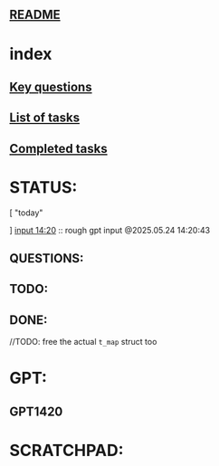 ##	[README](README.md#index)  
#	index  

##	[Key questions](#questions)  
##	[List of tasks](#todo)  
##	[Completed tasks](#done)  

#	STATUS:
[
	"today"

]
[input 14:20](#gpt1420) :: rough gpt input @2025.05.24 14:20:43

##	QUESTIONS:

##	TODO:

##	DONE:
//TODO: free the actual `t_map` struct too

#	GPT:

##	GPT1420

<!--	PROMPT:
let me give you the source code directly. please think and reason carefully through this, and prepare a list of one-line tasks to proceed and improve the script.

incoming format:::{[data structures::``,``], [functions in order of calling::``,``]}
{

data structures::
[
	`typedef struct s_mlx
	{
		void	*win;
		void	*ptr;
		void	*img;
		int			bpp;
		int			len;
		int			end;
		char	*addr;
	}	t_mlx;`,
	`typedef struct s_raw
	{
		int		map;
		char	*line;
		char	*string;
		char	**lines;
		char	***elements;
	}	t_raw;`,
	//// MAP:  ////  ////the processed map file converted into data points/////////
	`typedef struct s_map
	{
		t_raw	 *raw;
		int	 width;
		int	 height;
		int	 offset;
		int	 tile_size;
		int	 rotation;
		int	 zoom;
	}	t_map;`,
	//// PTS:  ////  ////container for the map coordinates' values/////////////////
	`typedef struct s_pts
	{
		int	z_height;
		int	c_color;
	}	t_pts;`,
	//// PRO:  ////  ////container for projection data/////////////////////////////
	`typedef struct s_pro
	{
		int		x;
		int		xy;
		int		xx;
		int		y;
		int		yx;
		int		yy;
		int		z;
		int		zx;
		int		zy;
		int		c;
		int		cx;
		int		cy;
		int		d;
		int		dx;
		int		dy;
		int		sx;
		int		sy;
	}	t_pro;`,
	//// DIM:  ////  ////container for image and window parameters/////////////////
	`typedef struct s_dim
	{
		int		s_x;
		int		s_y;
		int		m_x;
		int		m_y;
		int		zoom;//
		int		y_lim;
		int		x_lim;
		int		total_elements;
	}	t_dim;`,
	//// FDF:  ////  ////container for all data in FDF project/////////////////////
	`typedef struct s_fdf
	{
		int		x;
		int		y;
		bool		run;
		char		*file;
		t_raw	*raw;
		t_map	*map;
		t_dim	*dim;
		t_mlx	*mlx;
		t_pts	**pts;
		t_pro	**pro;
	}	t_fdf;`
],


functions in order of calling::
[
`
int	main(int arg, char **param)
{
	t_fdf	*fdf;
	void	*win;
		
	fdf->run = false;
	if (arg != 2)
		return (1);
	check_params(arg, param);
	fdf = malloc(sizeof(t_fdf));
	if (!fdf || fdf == NULL)
		exit (0);//TODO:integrate into exit function
	fdf->file = param[1];
	init_fdf(fdf);
	draw_image(fdf, fdf->mlx, fdf->pro);
	//put img to screen stuff
	printf("just follow me\n");
}
`,
`
	////	TODO: check for map size/zoom/misc params
	void	check_params(int arg, char **param)
	{
		if (arg < 2 || !param)
			exit (0);//TODO:integrate into exit function
		return ;
	}
`,
`
void	init_fdf(t_fdf *fdf)
{
	//TODO: fill default values for fdf
	fdf->x = 0;
	fdf->y = 0;
	if (fdf->run == false)
	{
		init_dim(fdf);
		fdf->mlx = malloc(sizeof(t_mlx));
		if (!fdf->mlx || fdf->mlx == NULL)
			exit (0);//TODO:integrate into exit function
		fdf->mlx->ptr = mlx_init();
		fdf->mlx->win = mlx_new_window(fdf->mlx->ptr,
			fdf->dim->s_x, fdf->dim->s_y,
				"Bonjour FdF");
		fdf->run = true;
	}
	init_map(fdf, fdf->dim, fdf->x, fdf->y);
	fdf->mlx->bpp = 32;
	fdf->mlx->len = 0;
	init_img(fdf, fdf->mlx, fdf->x, fdf->y);
}
`,
`
void	init_dim(t_fdf *fdf)
{
	fdf->dim = malloc(sizeof(t_dim));
	if (!fdf->dim || fdf->dim == NULL)
		exit (0);//TODO:integrate into exit function
	fdf->dim->s_y = DEFWID;
	fdf->dim->s_y = DEFHEI;
	fdf->dim->m_y = 0;
	fdf->dim->m_x = 0;
	fdf->dim->zoom = 1;
}
`,
`
void	init_map(t_fdf *fdf, t_dim *dim, int x, int y)
{
	fdf->map = malloc(sizeof(t_map));
	if (!fdf->map || fdf->map == NULL)
		exit (0);//TODO:integrate into exit function
	fdf->map->fd = open(fdf->file, O_RDONLY);
	fdf->map->line = NULL;
	fdf->map->string = NULL;
	fdf->map->lines = NULL;
	fdf->map->elements = NULL;
	read_raw_map(fdf);
	split_map_str(fdf, dim);
	fdf->pts = malloc(sizeof(t_pts *) * dim->y_lim);
	if (!fdf->pts || fdf->pts == NULL)
		exit (0);//TODO:integrate into exit function
	while (y < dim->y_lim)
	{
		fdf->pts[y] = malloc(sizeof(t_pts) * dim->x_lim);
		if (!fdf->pts[y] || fdf->pts[y] == NULL)
			exit (0);//TODO:integrate into exit function
		y++;
	}
	set_points(fdf->map->elements, fdf, fdf->x, fdf->y);
}
`,
`
void	read_raw_map(t_fdf *fdf)
{
	char		*raw;

	while (fdf->map->fd != -1)
	{
		fdf->map->line = get_next_line(fdf->map->fd);
		if (!fdf->map->line)
			break ;
		if (raw)
			raw = ft_strjoin(raw, fdf->map->line);
		else
			raw = ft_strdup(fdf->map->line);
		free (fdf->map->line);
	}
	fdf->map->string = malloc(sizeof(raw));
	if (!fdf->map->string || fdf->map->string == NULL)
		exit (0);//TODO:integrate into exit function
	fdf->map->string = ft_strdup(raw);
	free (raw);
}
`,
`
void	split_map_str(t_fdf *fdf, t_dim *dim, int x, int y)
{
	char	**split_map;

	split_map = ft_split(fdf->map->string, '\n');
	while (split_map[y])
		fdf->dim->x_lim++;
	fdf->dim->x_lim = y;
	fdf->map->elements = malloc(sizeof(*fdf->map->elements) * y);
	if (!fdf->map->elements || fdf->map->elements == NULL)
		exit (0);//TODO:integrate into exit function
	while (split_map[y])
	{
		fdf->map->elements[y] = ft_split(split_map[y], ' ');
		while (y == 0 && fdf->map->elements[y][x])
			x++;
		y++;
	}
	fdf->dim->y_lim = x;
	free (split_map);
}
`,
`
void	set_points(char ***lmn, t_fdf *fdf, int x, int y)
{
	int	lmn_len;
	char	*num;
	char	*col;

	lmn_len = 0;
	while (y < fdf->dim->y_lim)
	{
		lmn_len = get_lmn_len(lmn[y][x]);
		if (lmn_len < 0)
			col = extract_color(lmn[y][x], ft_abs(lmn_len));
		else if (lmn_len > 0)
			col = DEFCOL;
		num = get_height(lmn[y][x], ft_abs(lmn_len));
		fdf->pts[y][x].c_color = convert_color(col);
		fdf->pts[y][x].z_height = ft_atoi(num);
		free (num);
		x++;
		if (!lmn[y][x])
		{
			x = 0;
			y++;
		}
	}
	free_map(fdf);
}
`,
`
int	get_lmn_len(char *lmn)
{
	int	i;
	
	i = 0;
	while (lmn[i])
	{
		if (lmn[i] == ',')
			return (-i);
		i++;
	}
	return (i);
}
`,
`
char	*extract_color(char *col, int start)
{
	int	len;
	int	i;
	char	*out;
	
	i = 0;
	len = ft_strlen(col + start);
	out = malloc(sizeof(char) * len + 1);
	if (!out || out == NULL)
		return (NULL);
	while (col[start + i] != '\0' && i < len)
	{
		out[i] = col[start + i];
		i++;
	}
	out[i] = '\0';
	return (out);
}
`,
`
char	*get_height(char *num, int end)
{
	int	i;
	char	*height;
	
	i = 0;
	height = malloc(sizeof(char) * end + 1);
	if (!height || height == NULL)
		exit (0);//TODO:integrate into exit function;
	while (i < end)
	{
		height[i] = num[i];
		i++;
	}
	height[i] = '\0';
	return (height);
}
`,
`
char	*get_height(char *num, int end)
{
	int	i;
	char	*height;
	
	i = 0;
	height = malloc(sizeof(char) * end + 1);
	if (!height || height == NULL)
		exit (0);//TODO:integrate into exit function;
	while (i < end)
	{
		height[i] = num[i];
		i++;
	}
	height[i] = '\0';
	return (height);
}
`,
`
int	ft_hextoi(char n)
{
	if (n >= '0' && n <= '9')
		return (n - 48);
	else if (n >= 'A' && n <= 'F')
		return (n - 55);
	else if (n >= 'a' && n <= 'f')
		return (n - 87);
	return (-1);
}
`,
`
void	free_map(t_fdf *fdf)
{
	int	y;
	int	x;
	
	y = 0;
	while (y < fdf->dim->y_lim)
	{
		x = 0;
		while (x < fdf->dim->x_lim)
		{
			free(fdf->map->elements[y][x]);
			x++;
		}
		free(fdf->map->elements[y]);
		y++;
	}
	free (fdf->map->elements);
	free (fdf->map->string);
	fdf->map->string = NULL;
	//TODO: free the actual `t_map` struct too
}
`,
`
void	init_img(t_fdf *fdf, t_mlx *mlx, int x, int y)
{
	char	*addr;

	mlx->img = mlx_new_image(mlx->ptr, fdf->dim->s_x, fdf->dim->s_y);
	addr = mlx_get_data_addr(mlx->img, &mlx->bpp, &mlx->len, &mlx->end);
	fdf->mlx->addr = addr;
	fdf->pro = malloc(sizeof(t_pro *) * fdf->dim->y_lim);
	if (!fdf->pro || fdf->pro == NULL)
		exit(0);//TODO:REPLACE
	while (y < fdf->dim->y_lim)
	{
		fdf->pro[y] = malloc(sizeof(t_pro) * fdf->dim->x_lim);
		if (!fdf->pro[y] || fdf->pro[y] == NULL)
			exit(0);//TODO:REPLACE
		while (x < fdf->dim->x_lim)
		{
			get_projection(fdf, fdf->pts, &fdf->pro[y][x]);
			x++;
		}
		x = 0;
		y++;
	}
}
`,
`
void	get_projection(t_fdf *fdf, t_pts **pts, t_pro *pro)
{
	pro->z = pts[fdf->y][fdf->x].z_height;
	pro->c =  pts[fdf->y][fdf->x].c_color;
	pro->x = (fdf->x - fdf->y) * (cos (fdf->dim->rotation));
	pro->y = (fdf->x + fdf->y) * (sin (fdf->dim->rotation)) - pro->z;
	if (fdf->x < fdf->dim->y_lim - 1)
		proj_next_col(fdf, pts, pro);
	if (fdf->y < fdf->dim->x_lim - 1)
		proj_next_row(fdf, pts, pro);
}
`,
`
void	proj_next_col(t_fdf *fdf, t_pts **pts, t_pro *pro)
{
	pro->zx = pts[fdf->y][fdf->x + 1].z_height;
	pro->cx = pts[fdf->y][fdf->x + 1].c_color;
	pro->xx = ((fdf->x + 1) - fdf->y) * (cos (fdf->dim->rotation));
	pro->yx = ((fdf->x + 1) + fdf->y) * (sin (fdf->dim->rotation)) - pro->zx;
	pro->d = ft_abs(pro->xx) - ft_abs(pro->x);
	pro->dx = ft_abs(pro->yx) - ft_abs(pro->y);
	if (pro->xx > pro->x)
		pro->sx = 1;
	else
		pro->sx = -1;
}
`,
`
void	proj_next_row(t_fdf *fdf, t_pts **pts, t_pro *pro)
{
	pro->zy = pts[fdf->y + 1][fdf->x].z_height;
	pro->cy =  pts[fdf->y + 1][fdf->x].c_color;
	pro->xy = (fdf->x - (fdf->y + 1)) * (cos (fdf->dim->rotation));
	pro->yy = (fdf->x + (fdf->y + 1)) * (sin (fdf->dim->rotation)) - pro->zy;
	pro->dy = ft_abs(pro->yy) - ft_abs(pro->y);
	if (pro->yy > pro->y)
		pro->sy = 1;
	else
		pro->sy = -1;
}
`,
`
void	draw_image(t_fdf *fdf, t_mlx *mlx, t_pro *pro)
{
	int	x;
	int	y;
	
	y = 0;
	while (y < fdf->dim->y_lim)
	{
		x = 0;
		while (x < fdf->dim->x_lim)
		{
			if (x < fdf->dim->x_lim - 1)
				draw_horizontal(fdf, pro);
			if (y < fdf->dim->y_lim - 1)
				draw_vertical(fdf, pro);
			x++;
		}
		y++;
	}
}
`,
`
void	draw_horizontal(t_fdf *fdf, t_pro *pro)
{
	int	err;

	err = pro->dx / 2;
	while (pro->x != pro->xx)
	{
		put_pixel(fdf, pro->x, pro->y, pro->c);
		err -= pro->dy;
		if (err < 0)
		{
			pro->y += pro->sy;
			err += pro->dx;
		}
		pro->x += pro->sx;
	}
}
`,
`
void	draw_vertical(t_fdf *fdf, t_pro *pro)
{
	int	err;

	err = pro->dy / 2;
	while (pro->y != pro->yy)
	{
		put_pixel(fdf, pro->x, pro->y, pro->c);
		err -= pro->dx;
		if (err < 0)
		{
			pro->y += pro->sx;
			err += pro->dy;
		}
		pro->y += pro->sy;
	}
}
`,
`
void	put_pixel(t_fdf *fdf, int x, int y, int color)
{
	int	len;
	int	bpp;
	int	width;
	int	height;
	char	*pix;

	len = fdf->mlx->len;
	bpp = fdf->mlx->bpp;
	width = fdf->dim->s_x;
	height = fdf->dim->s_y;
	if (x < 0 || y < 0 || x > width || y > height)
		return ;
	pix = fdf->mlx->addr + (y * len + x * (bpp / 8));
	*(unsigned int *)pix = (unsigned int)color;
}
`,
],
} -->

<!--	STRUCTURES:
`typedef struct s_mlx
{
	void	*win;
	void	*ptr;
	void	*img;
	int			bpp;
	int			len;
	int			end;
	char	*addr;
}	t_mlx;`,
`typedef struct s_raw
{
	int		map;
	char	*line;
	char	*string;
	char	**lines;
	char	***elements;
}	t_raw;`,
//// MAP:  ////  ////the processed map file converted into data points/////////
`typedef struct s_map
{
	t_raw	 *raw;
	int	 width;
	int	 height;
	int	 offset;
	int	 tile_size;
	int	 rotation;
	int	 zoom;
}	t_map;`,
//// PTS:  ////  ////container for the map coordinates' values/////////////////
`typedef struct s_pts
{
	int	z_height;
	int	c_color;
}	t_pts;`,
//// PRO:  ////  ////container for projection data/////////////////////////////
`typedef struct s_pro
{
	int		x;
	int		xy;
	int		xx;
	int		y;
	int		yx;
	int		yy;
	int		z;
	int		zx;
	int		zy;
	int		c;
	int		cx;
	int		cy;
	int		d;
	int		dx;
	int		dy;
	int		sx;
	int		sy;
}	t_pro;`,
//// DIM:  ////  ////container for image and window parameters/////////////////
`typedef struct s_dim
{
	int		s_x;
	int		s_y;
	int		map_width;
	int		map_height;
	int		zoom;//
	int		rows;
	int		columns;
	int		total_elements;
}	t_dim;`,
//// FDF:  ////  ////container for all data in FDF project/////////////////////
`typedef struct s_fdf
{
	int		x;
	int		y;
	bool		run;
	char		*file;
	t_raw	*raw;
	t_map	*map;
	t_dim	*dim;
	t_mlx	*mlx;
	t_pts	**pts;
	t_pro	**pro;
}	t_fdf;`
-->

<!--	FUNCTIONS:
`
int	main(int arg, char **param)
{
	t_fdf	*fdf;
	void	*win;
		
	fdf->run = false;
	if (arg != 2)
		return (1);
	check_params(arg, param);
	fdf = malloc(sizeof(t_fdf));
	if (!fdf || fdf == NULL)
		exit (0);//TODO:integrate into exit function
	fdf->file = param[1];
	init_fdf(fdf);
	draw_image(fdf, fdf->mlx, fdf->pro);
	//put img to screen stuff
	printf("just follow me\n");
}
`,
`
	////	TODO: check for map size/zoom/misc params
	void	check_params(int arg, char **param)
	{
		if (arg < 2 || !param)
			exit (0);//TODO:integrate into exit function
		return ;
	}
`,
`
void	init_fdf(t_fdf *fdf)
{
	//TODO: fill default values for fdf
	fdf->x = 0;
	fdf->y = 0;
	if (fdf->run == false)
	{
		init_dim(fdf);
		fdf->mlx = malloc(sizeof(t_mlx));
		if (!fdf->mlx || fdf->mlx == NULL)
			exit (0);//TODO:integrate into exit function
		fdf->mlx->ptr = mlx_init();
		fdf->mlx->win = mlx_new_window(fdf->mlx->ptr,
			fdf->dim->s_x, fdf->dim->s_y,
				"Bonjour FdF");
		fdf->run = true;
	}
	init_map(fdf, fdf->dim, fdf->x, fdf->y);
	fdf->mlx->bpp = 32;
	fdf->mlx->len = 0;
	init_img(fdf, fdf->mlx, fdf->x, fdf->y);
}
`,
`
void	init_dim(t_fdf *fdf)
{
	fdf->dim = malloc(sizeof(t_dim));
	if (!fdf->dim || fdf->dim == NULL)
		exit (0);//TODO:integrate into exit function
	fdf->dim->s_y = DEFWID;
	fdf->dim->s_y = DEFHEI;
	fdf->dim->m_y = 0;
	fdf->dim->m_x = 0;
	fdf->dim->zoom = 1;
}
`,
`
void	init_map(t_fdf *fdf, t_dim *dim, int x, int y)
{
	fdf->map = malloc(sizeof(t_map));
	if (!fdf->map || fdf->map == NULL)
		exit (0);//TODO:integrate into exit function
	fdf->map->fd = open(fdf->file, O_RDONLY);
	fdf->map->line = NULL;
	fdf->map->string = NULL;
	fdf->map->lines = NULL;
	fdf->map->elements = NULL;
	read_raw_map(fdf);
	split_map_str(fdf, dim);
	fdf->pts = malloc(sizeof(t_pts *) * dim->y_lim);
	if (!fdf->pts || fdf->pts == NULL)
		exit (0);//TODO:integrate into exit function
	while (y < dim->y_lim)
	{
		fdf->pts[y] = malloc(sizeof(t_pts) * dim->x_lim);
		if (!fdf->pts[y] || fdf->pts[y] == NULL)
			exit (0);//TODO:integrate into exit function
		y++;
	}
	set_points(fdf->map->elements, fdf, fdf->x, fdf->y);
}
`,
`
void	read_raw_map(t_fdf *fdf)
{
	char		*raw;

	while (fdf->map->fd != -1)
	{
		fdf->map->line = get_next_line(fdf->map->fd);
		if (!fdf->map->line)
			break ;
		if (raw)
			raw = ft_strjoin(raw, fdf->map->line);
		else
			raw = ft_strdup(fdf->map->line);
		free (fdf->map->line);
	}
	fdf->map->string = malloc(sizeof(raw));
	if (!fdf->map->string || fdf->map->string == NULL)
		exit (0);//TODO:integrate into exit function
	fdf->map->string = ft_strdup(raw);
	free (raw);
}
`,
`
void	split_map_str(t_fdf *fdf, t_dim *dim, int x, int y)
{
	char	**split_map;

	split_map = ft_split(fdf->map->string, '\n');
	while (split_map[y])
		fdf->dim->x_lim++;
	fdf->dim->x_lim = y;
	fdf->map->elements = malloc(sizeof(*fdf->map->elements) * y);
	if (!fdf->map->elements || fdf->map->elements == NULL)
		exit (0);//TODO:integrate into exit function
	while (split_map[y])
	{
		fdf->map->elements[y] = ft_split(split_map[y], ' ');
		while (y == 0 && fdf->map->elements[y][x])
			x++;
		y++;
	}
	fdf->dim->y_lim = x;
	free (split_map);
}
`,
`
void	set_points(char ***lmn, t_fdf *fdf, int x, int y)
{
	int	lmn_len;
	char	*num;
	char	*col;

	lmn_len = 0;
	while (y < fdf->dim->y_lim)
	{
		lmn_len = get_lmn_len(lmn[y][x]);
		if (lmn_len < 0)
			col = extract_color(lmn[y][x], ft_abs(lmn_len));
		else if (lmn_len > 0)
			col = DEFCOL;
		num = get_height(lmn[y][x], ft_abs(lmn_len));
		fdf->pts[y][x].c_color = convert_color(col);
		fdf->pts[y][x].z_height = ft_atoi(num);
		free (num);
		x++;
		if (!lmn[y][x])
		{
			x = 0;
			y++;
		}
	}
	free_map(fdf);
}
`,
`
int	get_lmn_len(char *lmn)
{
	int	i;
	
	i = 0;
	while (lmn[i])
	{
		if (lmn[i] == ',')
			return (-i);
		i++;
	}
	return (i);
}
`,
`
char	*extract_color(char *col, int start)
{
	int	len;
	int	i;
	char	*out;
	
	i = 0;
	len = ft_strlen(col + start);
	out = malloc(sizeof(char) * len + 1);
	if (!out || out == NULL)
		return (NULL);
	while (col[start + i] != '\0' && i < len)
	{
		out[i] = col[start + i];
		i++;
	}
	out[i] = '\0';
	return (out);
}
`,
`
char	*get_height(char *num, int end)
{
	int	i;
	char	*height;
	
	i = 0;
	height = malloc(sizeof(char) * end + 1);
	if (!height || height == NULL)
		exit (0);//TODO:integrate into exit function;
	while (i < end)
	{
		height[i] = num[i];
		i++;
	}
	height[i] = '\0';
	return (height);
}
`,
`
char	*get_height(char *num, int end)
{
	int	i;
	char	*height;
	
	i = 0;
	height = malloc(sizeof(char) * end + 1);
	if (!height || height == NULL)
		exit (0);//TODO:integrate into exit function;
	while (i < end)
	{
		height[i] = num[i];
		i++;
	}
	height[i] = '\0';
	return (height);
}
`,
`
int	ft_hextoi(char n)
{
	if (n >= '0' && n <= '9')
		return (n - 48);
	else if (n >= 'A' && n <= 'F')
		return (n - 55);
	else if (n >= 'a' && n <= 'f')
		return (n - 87);
	return (-1);
}
`,
`
void	free_map(t_fdf *fdf)
{
	int	y;
	int	x;
	
	y = 0;
	while (y < fdf->dim->y_lim)
	{
		x = 0;
		while (x < fdf->dim->x_lim)
		{
			free(fdf->map->elements[y][x]);
			x++;
		}
		free(fdf->map->elements[y]);
		y++;
	}
	free (fdf->map->elements);
	free (fdf->map->string);
	fdf->map->string = NULL;
	//TODO: free the actual `t_map` struct too
}
`,
`
void	init_img(t_fdf *fdf, t_mlx *mlx, int x, int y)
{
	char	*addr;

	mlx->img = mlx_new_image(mlx->ptr, fdf->dim->s_x, fdf->dim->s_y);
	addr = mlx_get_data_addr(mlx->img, &mlx->bpp, &mlx->len, &mlx->end);
	fdf->mlx->addr = addr;
	fdf->pro = malloc(sizeof(t_pro *) * fdf->dim->y_lim);
	if (!fdf->pro || fdf->pro == NULL)
		exit(0);//TODO:REPLACE
	while (y < fdf->dim->y_lim)
	{
		fdf->pro[y] = malloc(sizeof(t_pro) * fdf->dim->x_lim);
		if (!fdf->pro[y] || fdf->pro[y] == NULL)
			exit(0);//TODO:REPLACE
		while (x < fdf->dim->x_lim)
		{
			get_projection(fdf, fdf->pts, &fdf->pro[y][x]);
			x++;
		}
		x = 0;
		y++;
	}
}
`,
`
void	get_projection(t_fdf *fdf, t_pts **pts, t_pro *pro)
{
	pro->z = pts[fdf->y][fdf->x].z_height;
	pro->c =  pts[fdf->y][fdf->x].c_color;
	pro->x = (fdf->x - fdf->y) * (cos (fdf->dim->rotation));
	pro->y = (fdf->x + fdf->y) * (sin (fdf->dim->rotation)) - pro->z;
	if (fdf->x < fdf->dim->y_lim - 1)
		proj_next_col(fdf, pts, pro);
	if (fdf->y < fdf->dim->x_lim - 1)
		proj_next_row(fdf, pts, pro);
}
`,
`
void	proj_next_col(t_fdf *fdf, t_pts **pts, t_pro *pro)
{
	pro->zx = pts[fdf->y][fdf->x + 1].z_height;
	pro->cx = pts[fdf->y][fdf->x + 1].c_color;
	pro->xx = ((fdf->x + 1) - fdf->y) * (cos (fdf->dim->rotation));
	pro->yx = ((fdf->x + 1) + fdf->y) * (sin (fdf->dim->rotation)) - pro->zx;
	pro->d = ft_abs(pro->xx) - ft_abs(pro->x);
	pro->dx = ft_abs(pro->yx) - ft_abs(pro->y);
	if (pro->xx > pro->x)
		pro->sx = 1;
	else
		pro->sx = -1;
}
`,
`
void	proj_next_row(t_fdf *fdf, t_pts **pts, t_pro *pro)
{
	pro->zy = pts[fdf->y + 1][fdf->x].z_height;
	pro->cy =  pts[fdf->y + 1][fdf->x].c_color;
	pro->xy = (fdf->x - (fdf->y + 1)) * (cos (fdf->dim->rotation));
	pro->yy = (fdf->x + (fdf->y + 1)) * (sin (fdf->dim->rotation)) - pro->zy;
	pro->dy = ft_abs(pro->yy) - ft_abs(pro->y);
	if (pro->yy > pro->y)
		pro->sy = 1;
	else
		pro->sy = -1;
}
`,
`
void	draw_image(t_fdf *fdf, t_mlx *mlx, t_pro *pro)
{
	int	x;
	int	y;
	
	y = 0;
	while (y < fdf->dim->y_lim)
	{
		x = 0;
		while (x < fdf->dim->x_lim)
		{
			if (x < fdf->dim->x_lim - 1)
				draw_horizontal(fdf, pro);
			if (y < fdf->dim->y_lim - 1)
				draw_vertical(fdf, pro);
			x++;
		}
		y++;
	}
}
`,
`
void	draw_horizontal(t_fdf *fdf, t_pro *pro)
{
	int	err;

	err = pro->dx / 2;
	while (pro->x != pro->xx)
	{
		put_pixel(fdf, pro->x, pro->y, pro->c);
		err -= pro->dy;
		if (err < 0)
		{
			pro->y += pro->sy;
			err += pro->dx;
		}
		pro->x += pro->sx;
	}
}
`,
`
void	draw_vertical(t_fdf *fdf, t_pro *pro)
{
	int	err;

	err = pro->dy / 2;
	while (pro->y != pro->yy)
	{
		put_pixel(fdf, pro->x, pro->y, pro->c);
		err -= pro->dx;
		if (err < 0)
		{
			pro->y += pro->sx;
			err += pro->dy;
		}
		pro->y += pro->sy;
	}
}
`,
`
void	put_pixel(t_fdf *fdf, int x, int y, int color)
{
	int	len;
	int	bpp;
	int	width;
	int	height;
	char	*pix;

	len = fdf->mlx->len;
	bpp = fdf->mlx->bpp;
	width = fdf->dim->s_x;
	height = fdf->dim->s_y;
	if (x < 0 || y < 0 || x > width || y > height)
		return ;
	pix = fdf->mlx->addr + (y * len + x * (bpp / 8));
	*(unsigned int *)pix = (unsigned int)color;
}
`,
}
-->


#	SCRATCHPAD:
<!--	GPT FORMAT
incoming format:::[data structures::``,``], [functions in order of calling::``,``],[current task and concerns::``,``]
{

data structures::
[
	``,
],

functions in order of calling::
[
	``,
],

current task and concerns::
[
	``,
]
}
-->

<!--	OLD COMMENTS:

/* res.z -- `int` for height at x, y
res.zx -- `int` for height at x + 1, y
res.zy -- `int` for height at x, y + 1
res.c --  `int` fir color at x, y
res.cx --  `int` fir color at x + 1, y
res.cy --  `int` fir color at x, y + 1
res.x -- ((x - y) * (cos (30))) at x, y
res.xy -- ((x - (y + 1)) * (cos (30))) at x, y + 1
res.xx -- (((x + 1) - y) * (cos (30))) at x + 1, y
res.y --  ((x + y) * (sin (30))  at x, y
res.yx --  ((x + (y + 1)) * (sin (30))) at at x + 1, y
res.yy --  (((x + 1) + y) * (sin (30))) at  at x, y + 1
res.dx -- (ft_abs(xx) - ft_abs(x)) at x, y
res.dy -- (ft_abs(yx) - ft_abs(y)) at x, y + 1
res.dxy -- (ft_abs(yy) - ft_abs(y)) at x + 1, y
res.sx --
{
if (res.xx > res.x)
	res.sx = 1;
else
	res.sx = -1;	
}
res.sy --
{
if (res.yy > res.y)
	res.sy = 1;	
else
	res.sy = -1;
}

d	--	ft_abs(xx) - ft_abs(x)
dx	--	ft_abs(yx) - ft_abs(y)
dy	--	ft_abs(yy) - ft_abs(y)
*/
/* 
	dx = ft_abs(x1 - x0)
	dy = ft_abs(y1 - y0)

	if (x0 < x1)
		sx = 1;
	else
		sx = -1;
	
	if (y0 < y1)
		sy = 1;
	else
		sy = -1; */


//TODO: move to projection file



/* //DEPRECATED
void	init_iso(t_iso *iso)
{
	iso = malloc(sizeof(t_iso));
	if (!iso || iso == NULL)
		exit (0);//TODO:integrate into exit function
	iso->offset = 0;
	iso->x0 = 0;
	iso->y0 = 0;
	iso->x1 = 0;
	iso->y1 = 0;
	iso->dx = 0;
	iso->dy = 0;
	iso->sx = 0;
	iso->sy = 0;
} */
-->
